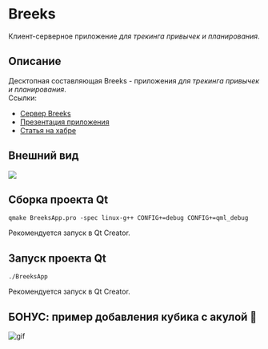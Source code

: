 # Breeks
Клиент-серверное приложение *для трекинга привычек и планирования*.

## Описание
Десктопная составляющая Breeks - приложения *для трекинга привычек и планирования*.  
Ссылки:  
* [Сервер Breeks](https://github.com/BreeksApp/Breeks-server)
* [Презентация приложения](https://github.com/BreeksApp/Breeks-presentation)
* [Статья на хабре]()

## Внешний вид
<img src = "https://github.com/BreeksApp/Breeks-presentation/blob/main/pics/login-with-elements.png">

## Сборка проекта Qt
`qmake BreeksApp.pro -spec linux-g++ CONFIG+=debug CONFIG+=qml_debug`

Рекомендуется запуск в Qt Creator.

## Запуск проекта Qt
`./BreeksApp`

Рекомендуется запуск в Qt Creator.

## БОНУС: пример добавления кубика с акулой :dolphin:
![gif](https://github.com/BreeksApp/Breeks-presentation/blob/main/pics/add-breek.gif)


